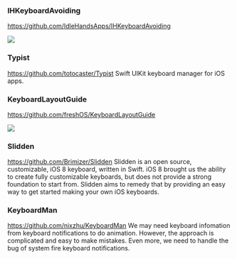 ### IHKeyboardAvoiding
https://github.com/IdleHandsApps/IHKeyboardAvoiding

![](https://github.com/IdleHandsApps/IHKeyboardAvoiding/raw/gh-pages/IHKeyboardAvoidingDemo.gif)

### Typist
https://github.com/totocaster/Typist
Swift UIKit keyboard manager for iOS apps.

### KeyboardLayoutGuide
https://github.com/freshOS/KeyboardLayoutGuide

![](https://github.com/freshOS/KeyboardLayoutGuide/raw/master/Images/demo.gif)

### Slidden
https://github.com/Brimizer/Slidden
Slidden is an open source, customizable, iOS 8 keyboard, written in Swift. 
iOS 8 brought us the ability to create fully customizable keyboards, but does not provide a strong foundation to start from. 
Slidden aims to remedy that by providing an easy way to get started making your own iOS keyboards.

### KeyboardMan
https://github.com/nixzhu/KeyboardMan
We may need keyboard infomation from keyboard notifications to do animation. 
However, the approach is complicated and easy to make mistakes. 
Even more, we need to handle the bug of system fire keyboard notifications.
